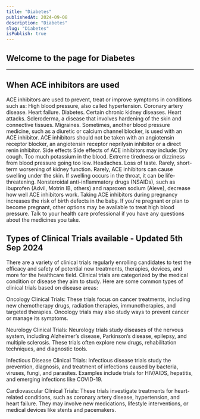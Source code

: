 ```yaml
---
title: "Diabetes"
publishedAt: 2024-09-08
description: "Diabetes"
slug: "Diabetes"
isPublish: true
---
```

## Welcome to the page for Diabetes
---

## When ACE inhibitors are used

ACE inhibitors are used to prevent, treat or improve symptoms in conditions such as: High blood pressure, also called hypertension. Coronary artery disease. Heart failure. Diabetes. Certain chronic kidney diseases. Heart attacks. Scleroderma, a disease that involves hardening of the skin and connective tissues. Migraines. Sometimes, another blood pressure medicine, such as a diuretic or calcium channel blocker, is used with an ACE inhibitor. ACE inhibitors should not be taken with an angiotensin receptor blocker, an angiotensin receptor neprilysin inhibitor or a direct renin inhibitor. Side effects Side effects of ACE inhibitors may include: Dry cough. Too much potassium in the blood. Extreme tiredness or dizziness from blood pressure going too low. Headaches. Loss of taste. Rarely, short-term worsening of kidney function. Rarely, ACE inhibitors can cause swelling under the skin. If swelling occurs in the throat, it can be life-threatening. Nonsteroidal anti-inflammatory drugs (NSAIDs), such as ibuprofen (Advil, Motrin IB, others) and naproxen sodium (Aleve), decrease how well ACE inhibitors work. Taking ACE inhibitors during pregnancy increases the risk of birth defects in the baby. If you're pregnant or plan to become pregnant, other options may be available to treat high blood pressure. Talk to your health care professional if you have any questions about the medicines you take.

## Types of Clinical Trials available - Updated 5th Sep 2024

There are a variety of clinical trials regularly enrolling candidates to test the efficacy and safety of potential new treatments, therapies, devices, and more for the healthcare field. Clinical trials are categorized by the medical condition or disease they aim to study. Here are some common types of clinical trials based on disease areas:

Oncology Clinical Trials: These trials focus on cancer treatments, including new chemotherapy drugs, radiation therapies, immunotherapies, and targeted therapies. Oncology trials may also study ways to prevent cancer or manage its symptoms.

Neurology Clinical Trials: Neurology trials study diseases of the nervous system, including Alzheimer’s disease, Parkinson’s disease, epilepsy, and multiple sclerosis. These trials often explore new drugs, rehabilitation techniques, and diagnostic tools.

Infectious Disease Clinical Trials: Infectious disease trials study the prevention, diagnosis, and treatment of infections caused by bacteria, viruses, fungi, and parasites. Examples include trials for HIV/AIDS, hepatitis, and emerging infections like COVID-19.

Cardiovascular Clinical Trials: These trials investigate treatments for heart-related conditions, such as coronary artery disease, hypertension, and heart failure. They may involve new medications, lifestyle interventions, or medical devices like stents and pacemakers.
